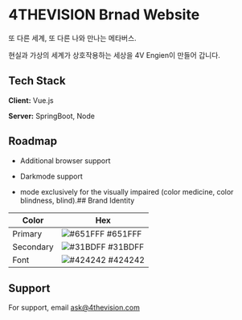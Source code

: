 
# 4THEVISION Brnad Website


또 다른 세계, 또 다른 나와 만나는 메타버스.

현실과 가상의 세계가 상호작용하는
세상을 4V Engien이 만들어 갑니다.


## Tech Stack

**Client:** Vue.js

**Server:** SpringBoot, Node

## Roadmap

- Additional browser support

- Darkmode support

- mode exclusively for the visually impaired (color medicine, color blindness, blind).## Brand Identity

| Color             | Hex                                                                |
| ----------------- | ------------------------------------------------------------------ |
| Primary | ![#651FFF](https://via.placeholder.com/10/651fff?text=+) #651FFF |
| Secondary | ![#31BDFF](https://via.placeholder.com/10/31BDFF?text=+) #31BDFF |
| Font | ![#424242](https://via.placeholder.com/10/424242?text=+) #424242 |


## Support

For support, email ask@4thevision.com

